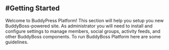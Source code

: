 #Getting Started
---

Welcome to BuddyPress Platform! This section will help you setup you new BuddyBoss-powered site. As administrator you will need to install and configure settings to manage members, social groups, activity feeds, and other BuddyBoss components. To run BuddyBoss Platform here are some guidelines.
